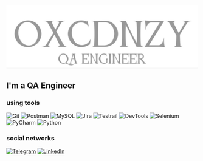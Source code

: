 ![Header](https://github.com/vazhgin/vazhgin/blob/main/assets/photo_2025-06-21_14-09-19.jpg)

## I'm a QA Engineer

### using tools
![Git](https://img.shields.io/badge/-Git-white?style=for-the-badge&logo=Git&logoColor=F05032)
![Postman](https://img.shields.io/badge/-Postman-white?style=for-the-badge&logo=Postman&logoColor=FF6C37)
![MySQL](https://img.shields.io/badge/-MySQL-white?style=for-the-badge&logo=MySQL&logoColor=4479A1)
![Jira](https://img.shields.io/badge/-Jira-white?style=for-the-badge&logo=Jira&logoColor=0052CC)
![Testrail](https://img.shields.io/badge/-Testrail-white?style=for-the-badge&logo=Testrail&logoColor=65C179)
![DevTools](https://img.shields.io/badge/-DevTools-white?style=for-the-badge&logo=googlechrome&logoColor=4285F4)
![Selenium](https://img.shields.io/badge/-Selenium-white?style=for-the-badge&logo=selenium&logoColor=43B02A)
![PyCharm](https://img.shields.io/badge/-PyCharm-white?style=for-the-badge&logo=pycharm&logoColor=000000)
![Python](https://img.shields.io/badge/-Python-white?style=for-the-badge&logo=python&logoColor=3776AB)

### social networks
[![Telegram](https://img.shields.io/badge/Telegram-2CA5E0?logo=telegram&logoColor=white)](https://t.me/oxycodoneezy)
[![LinkedIn](https://custom-icon-badges.demolab.com/badge/LinkedIn-0A66C2?logo=linkedin-white&logoColor=fff)](https://www.linkedin.com/in/oxcdnzy/)